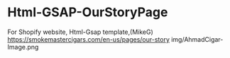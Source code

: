 # Html-GSAP-OurStoryPage
For Shopify website, Html-Gsap template,(MikeG) https://smokemastercigars.com/en-us/pages/our-story
img/AhmadCigar-Image.png
